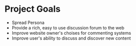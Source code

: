 # Project Goals

* Spread Persona
* Provide a rich, easy to use discussion forum to the web
* Improve website owner's choises for commenting systems
* Improve user's ability to discuss and discover new content